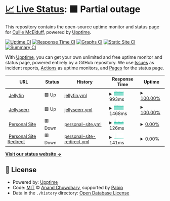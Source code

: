 # [📈 Live Status](https://www.culliem.com): <!--live status--> **🟧 Partial outage**

This repository contains the open-source uptime monitor and status page for [Cullie McElduff](CullieM.com), powered by [Upptime](https://github.com/upptime/upptime).

[![Uptime CI](https://github.com/CullieM/status/workflows/Uptime%20CI/badge.svg)](https://github.com/CullieM/status/actions?query=workflow%3A%22Uptime+CI%22)
[![Response Time CI](https://github.com/CullieM/status/workflows/Response%20Time%20CI/badge.svg)](https://github.com/CullieM/status/actions?query=workflow%3A%22Response+Time+CI%22)
[![Graphs CI](https://github.com/CullieM/status/workflows/Graphs%20CI/badge.svg)](https://github.com/CullieM/status/actions?query=workflow%3A%22Graphs+CI%22)
[![Static Site CI](https://github.com/CullieM/status/workflows/Static%20Site%20CI/badge.svg)](https://github.com/CullieM/status/actions?query=workflow%3A%22Static+Site+CI%22)
[![Summary CI](https://github.com/CullieM/status/workflows/Summary%20CI/badge.svg)](https://github.com/CullieM/status/actions?query=workflow%3A%22Summary+CI%22)

With [Upptime](https://upptime.js.org), you can get your own unlimited and free uptime monitor and status page, powered entirely by a GitHub repository. We use [Issues](https://github.com/CullieM/status/issues) as incident reports, [Actions](https://github.com/CullieM/status/actions) as uptime monitors, and [Pages](https://www.culliem.com) for the status page.

<!--start: status pages-->
<!-- This summary is generated by Upptime (https://github.com/upptime/upptime) -->
<!-- Do not edit this manually, your changes will be overwritten -->
<!-- prettier-ignore -->
| URL | Status | History | Response Time | Uptime |
| --- | ------ | ------- | ------------- | ------ |
| <img alt="" src="https://icons.duckduckgo.com/ip3/watch.cullie.dev.ico" height="13"> [Jellyfin](https://watch.cullie.dev) | 🟩 Up | [jellyfin.yml](https://github.com/CullieM/status/commits/HEAD/history/jellyfin.yml) | <details><summary><img alt="Response time graph" src="./graphs/jellyfin/response-time-week.png" height="20"> 993ms</summary><br><a href="https://culliem.com/history/jellyfin"><img alt="Response time 1011" src="https://img.shields.io/endpoint?url=https%3A%2F%2Fraw.githubusercontent.com%2FCullieM%2Fstatus%2FHEAD%2Fapi%2Fjellyfin%2Fresponse-time.json"></a><br><a href="https://culliem.com/history/jellyfin"><img alt="24-hour response time 988" src="https://img.shields.io/endpoint?url=https%3A%2F%2Fraw.githubusercontent.com%2FCullieM%2Fstatus%2FHEAD%2Fapi%2Fjellyfin%2Fresponse-time-day.json"></a><br><a href="https://culliem.com/history/jellyfin"><img alt="7-day response time 993" src="https://img.shields.io/endpoint?url=https%3A%2F%2Fraw.githubusercontent.com%2FCullieM%2Fstatus%2FHEAD%2Fapi%2Fjellyfin%2Fresponse-time-week.json"></a><br><a href="https://culliem.com/history/jellyfin"><img alt="30-day response time 1000" src="https://img.shields.io/endpoint?url=https%3A%2F%2Fraw.githubusercontent.com%2FCullieM%2Fstatus%2FHEAD%2Fapi%2Fjellyfin%2Fresponse-time-month.json"></a><br><a href="https://culliem.com/history/jellyfin"><img alt="1-year response time 1011" src="https://img.shields.io/endpoint?url=https%3A%2F%2Fraw.githubusercontent.com%2FCullieM%2Fstatus%2FHEAD%2Fapi%2Fjellyfin%2Fresponse-time-year.json"></a></details> | <details><summary><a href="https://culliem.com/history/jellyfin">100.00%</a></summary><a href="https://culliem.com/history/jellyfin"><img alt="All-time uptime 100.00%" src="https://img.shields.io/endpoint?url=https%3A%2F%2Fraw.githubusercontent.com%2FCullieM%2Fstatus%2FHEAD%2Fapi%2Fjellyfin%2Fuptime.json"></a><br><a href="https://culliem.com/history/jellyfin"><img alt="24-hour uptime 100.00%" src="https://img.shields.io/endpoint?url=https%3A%2F%2Fraw.githubusercontent.com%2FCullieM%2Fstatus%2FHEAD%2Fapi%2Fjellyfin%2Fuptime-day.json"></a><br><a href="https://culliem.com/history/jellyfin"><img alt="7-day uptime 100.00%" src="https://img.shields.io/endpoint?url=https%3A%2F%2Fraw.githubusercontent.com%2FCullieM%2Fstatus%2FHEAD%2Fapi%2Fjellyfin%2Fuptime-week.json"></a><br><a href="https://culliem.com/history/jellyfin"><img alt="30-day uptime 100.00%" src="https://img.shields.io/endpoint?url=https%3A%2F%2Fraw.githubusercontent.com%2FCullieM%2Fstatus%2FHEAD%2Fapi%2Fjellyfin%2Fuptime-month.json"></a><br><a href="https://culliem.com/history/jellyfin"><img alt="1-year uptime 100.00%" src="https://img.shields.io/endpoint?url=https%3A%2F%2Fraw.githubusercontent.com%2FCullieM%2Fstatus%2FHEAD%2Fapi%2Fjellyfin%2Fuptime-year.json"></a></details>
| <img alt="" src="https://icons.duckduckgo.com/ip3/request.cullie.dev.ico" height="13"> [Jellyseerr](https://request.cullie.dev) | 🟩 Up | [jellyseerr.yml](https://github.com/CullieM/status/commits/HEAD/history/jellyseerr.yml) | <details><summary><img alt="Response time graph" src="./graphs/jellyseerr/response-time-week.png" height="20"> 1468ms</summary><br><a href="https://culliem.com/history/jellyseerr"><img alt="Response time 1473" src="https://img.shields.io/endpoint?url=https%3A%2F%2Fraw.githubusercontent.com%2FCullieM%2Fstatus%2FHEAD%2Fapi%2Fjellyseerr%2Fresponse-time.json"></a><br><a href="https://culliem.com/history/jellyseerr"><img alt="24-hour response time 1453" src="https://img.shields.io/endpoint?url=https%3A%2F%2Fraw.githubusercontent.com%2FCullieM%2Fstatus%2FHEAD%2Fapi%2Fjellyseerr%2Fresponse-time-day.json"></a><br><a href="https://culliem.com/history/jellyseerr"><img alt="7-day response time 1468" src="https://img.shields.io/endpoint?url=https%3A%2F%2Fraw.githubusercontent.com%2FCullieM%2Fstatus%2FHEAD%2Fapi%2Fjellyseerr%2Fresponse-time-week.json"></a><br><a href="https://culliem.com/history/jellyseerr"><img alt="30-day response time 1471" src="https://img.shields.io/endpoint?url=https%3A%2F%2Fraw.githubusercontent.com%2FCullieM%2Fstatus%2FHEAD%2Fapi%2Fjellyseerr%2Fresponse-time-month.json"></a><br><a href="https://culliem.com/history/jellyseerr"><img alt="1-year response time 1473" src="https://img.shields.io/endpoint?url=https%3A%2F%2Fraw.githubusercontent.com%2FCullieM%2Fstatus%2FHEAD%2Fapi%2Fjellyseerr%2Fresponse-time-year.json"></a></details> | <details><summary><a href="https://culliem.com/history/jellyseerr">100.00%</a></summary><a href="https://culliem.com/history/jellyseerr"><img alt="All-time uptime 100.00%" src="https://img.shields.io/endpoint?url=https%3A%2F%2Fraw.githubusercontent.com%2FCullieM%2Fstatus%2FHEAD%2Fapi%2Fjellyseerr%2Fuptime.json"></a><br><a href="https://culliem.com/history/jellyseerr"><img alt="24-hour uptime 100.00%" src="https://img.shields.io/endpoint?url=https%3A%2F%2Fraw.githubusercontent.com%2FCullieM%2Fstatus%2FHEAD%2Fapi%2Fjellyseerr%2Fuptime-day.json"></a><br><a href="https://culliem.com/history/jellyseerr"><img alt="7-day uptime 100.00%" src="https://img.shields.io/endpoint?url=https%3A%2F%2Fraw.githubusercontent.com%2FCullieM%2Fstatus%2FHEAD%2Fapi%2Fjellyseerr%2Fuptime-week.json"></a><br><a href="https://culliem.com/history/jellyseerr"><img alt="30-day uptime 100.00%" src="https://img.shields.io/endpoint?url=https%3A%2F%2Fraw.githubusercontent.com%2FCullieM%2Fstatus%2FHEAD%2Fapi%2Fjellyseerr%2Fuptime-month.json"></a><br><a href="https://culliem.com/history/jellyseerr"><img alt="1-year uptime 100.00%" src="https://img.shields.io/endpoint?url=https%3A%2F%2Fraw.githubusercontent.com%2FCullieM%2Fstatus%2FHEAD%2Fapi%2Fjellyseerr%2Fuptime-year.json"></a></details>
| <img alt="" src="https://icons.duckduckgo.com/ip3/culliem.com.ico" height="13"> [Personal Site](https://culliem.com) | 🟥 Down | [personal-site.yml](https://github.com/CullieM/status/commits/HEAD/history/personal-site.yml) | <details><summary><img alt="Response time graph" src="./graphs/personal-site/response-time-week.png" height="20"> 126ms</summary><br><a href="https://culliem.com/history/personal-site"><img alt="Response time 153" src="https://img.shields.io/endpoint?url=https%3A%2F%2Fraw.githubusercontent.com%2FCullieM%2Fstatus%2FHEAD%2Fapi%2Fpersonal-site%2Fresponse-time.json"></a><br><a href="https://culliem.com/history/personal-site"><img alt="24-hour response time 126" src="https://img.shields.io/endpoint?url=https%3A%2F%2Fraw.githubusercontent.com%2FCullieM%2Fstatus%2FHEAD%2Fapi%2Fpersonal-site%2Fresponse-time-day.json"></a><br><a href="https://culliem.com/history/personal-site"><img alt="7-day response time 126" src="https://img.shields.io/endpoint?url=https%3A%2F%2Fraw.githubusercontent.com%2FCullieM%2Fstatus%2FHEAD%2Fapi%2Fpersonal-site%2Fresponse-time-week.json"></a><br><a href="https://culliem.com/history/personal-site"><img alt="30-day response time 132" src="https://img.shields.io/endpoint?url=https%3A%2F%2Fraw.githubusercontent.com%2FCullieM%2Fstatus%2FHEAD%2Fapi%2Fpersonal-site%2Fresponse-time-month.json"></a><br><a href="https://culliem.com/history/personal-site"><img alt="1-year response time 153" src="https://img.shields.io/endpoint?url=https%3A%2F%2Fraw.githubusercontent.com%2FCullieM%2Fstatus%2FHEAD%2Fapi%2Fpersonal-site%2Fresponse-time-year.json"></a></details> | <details><summary><a href="https://culliem.com/history/personal-site">0.00%</a></summary><a href="https://culliem.com/history/personal-site"><img alt="All-time uptime 69.24%" src="https://img.shields.io/endpoint?url=https%3A%2F%2Fraw.githubusercontent.com%2FCullieM%2Fstatus%2FHEAD%2Fapi%2Fpersonal-site%2Fuptime.json"></a><br><a href="https://culliem.com/history/personal-site"><img alt="24-hour uptime 0.00%" src="https://img.shields.io/endpoint?url=https%3A%2F%2Fraw.githubusercontent.com%2FCullieM%2Fstatus%2FHEAD%2Fapi%2Fpersonal-site%2Fuptime-day.json"></a><br><a href="https://culliem.com/history/personal-site"><img alt="7-day uptime 0.00%" src="https://img.shields.io/endpoint?url=https%3A%2F%2Fraw.githubusercontent.com%2FCullieM%2Fstatus%2FHEAD%2Fapi%2Fpersonal-site%2Fuptime-week.json"></a><br><a href="https://culliem.com/history/personal-site"><img alt="30-day uptime 4.16%" src="https://img.shields.io/endpoint?url=https%3A%2F%2Fraw.githubusercontent.com%2FCullieM%2Fstatus%2FHEAD%2Fapi%2Fpersonal-site%2Fuptime-month.json"></a><br><a href="https://culliem.com/history/personal-site"><img alt="1-year uptime 69.24%" src="https://img.shields.io/endpoint?url=https%3A%2F%2Fraw.githubusercontent.com%2FCullieM%2Fstatus%2FHEAD%2Fapi%2Fpersonal-site%2Fuptime-year.json"></a></details>
| <img alt="" src="https://icons.duckduckgo.com/ip3/cullie.dev.ico" height="13"> [Personal Site Redirect](https://cullie.dev) | 🟥 Down | [personal-site-redirect.yml](https://github.com/CullieM/status/commits/HEAD/history/personal-site-redirect.yml) | <details><summary><img alt="Response time graph" src="./graphs/personal-site-redirect/response-time-week.png" height="20"> 141ms</summary><br><a href="https://culliem.com/history/personal-site-redirect"><img alt="Response time 134" src="https://img.shields.io/endpoint?url=https%3A%2F%2Fraw.githubusercontent.com%2FCullieM%2Fstatus%2FHEAD%2Fapi%2Fpersonal-site-redirect%2Fresponse-time.json"></a><br><a href="https://culliem.com/history/personal-site-redirect"><img alt="24-hour response time 132" src="https://img.shields.io/endpoint?url=https%3A%2F%2Fraw.githubusercontent.com%2FCullieM%2Fstatus%2FHEAD%2Fapi%2Fpersonal-site-redirect%2Fresponse-time-day.json"></a><br><a href="https://culliem.com/history/personal-site-redirect"><img alt="7-day response time 141" src="https://img.shields.io/endpoint?url=https%3A%2F%2Fraw.githubusercontent.com%2FCullieM%2Fstatus%2FHEAD%2Fapi%2Fpersonal-site-redirect%2Fresponse-time-week.json"></a><br><a href="https://culliem.com/history/personal-site-redirect"><img alt="30-day response time 139" src="https://img.shields.io/endpoint?url=https%3A%2F%2Fraw.githubusercontent.com%2FCullieM%2Fstatus%2FHEAD%2Fapi%2Fpersonal-site-redirect%2Fresponse-time-month.json"></a><br><a href="https://culliem.com/history/personal-site-redirect"><img alt="1-year response time 134" src="https://img.shields.io/endpoint?url=https%3A%2F%2Fraw.githubusercontent.com%2FCullieM%2Fstatus%2FHEAD%2Fapi%2Fpersonal-site-redirect%2Fresponse-time-year.json"></a></details> | <details><summary><a href="https://culliem.com/history/personal-site-redirect">0.00%</a></summary><a href="https://culliem.com/history/personal-site-redirect"><img alt="All-time uptime 69.24%" src="https://img.shields.io/endpoint?url=https%3A%2F%2Fraw.githubusercontent.com%2FCullieM%2Fstatus%2FHEAD%2Fapi%2Fpersonal-site-redirect%2Fuptime.json"></a><br><a href="https://culliem.com/history/personal-site-redirect"><img alt="24-hour uptime 0.00%" src="https://img.shields.io/endpoint?url=https%3A%2F%2Fraw.githubusercontent.com%2FCullieM%2Fstatus%2FHEAD%2Fapi%2Fpersonal-site-redirect%2Fuptime-day.json"></a><br><a href="https://culliem.com/history/personal-site-redirect"><img alt="7-day uptime 0.00%" src="https://img.shields.io/endpoint?url=https%3A%2F%2Fraw.githubusercontent.com%2FCullieM%2Fstatus%2FHEAD%2Fapi%2Fpersonal-site-redirect%2Fuptime-week.json"></a><br><a href="https://culliem.com/history/personal-site-redirect"><img alt="30-day uptime 4.15%" src="https://img.shields.io/endpoint?url=https%3A%2F%2Fraw.githubusercontent.com%2FCullieM%2Fstatus%2FHEAD%2Fapi%2Fpersonal-site-redirect%2Fuptime-month.json"></a><br><a href="https://culliem.com/history/personal-site-redirect"><img alt="1-year uptime 69.24%" src="https://img.shields.io/endpoint?url=https%3A%2F%2Fraw.githubusercontent.com%2FCullieM%2Fstatus%2FHEAD%2Fapi%2Fpersonal-site-redirect%2Fuptime-year.json"></a></details>

<!--end: status pages-->

[**Visit our status website →**](https://www.culliem.com)

## 📄 License

- Powered by: [Upptime](https://github.com/upptime/upptime)
- Code: [MIT](./LICENSE) © [Anand Chowdhary](https://anandchowdhary.com), supported by [Pabio](https://pabio.com)
- Data in the `./history` directory: [Open Database License](https://opendatacommons.org/licenses/odbl/1-0/)
